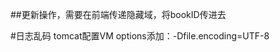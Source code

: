 ##更新操作，需要在前端传递隐藏域，将bookID传进去
  <input type="hidden" name="bookID" value="${book.getBookID()}"/>
  
#日志乱码
tomcat配置VM options添加：-Dfile.encoding=UTF-8